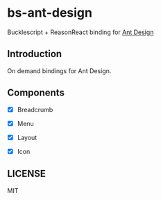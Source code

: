 # bs-ant-design

Bucklescript + ReasonReact binding for [Ant Design](https://ant.design)

## Introduction

On demand bindings for Ant Design.

## Components

- [x] Breadcrumb

- [x] Menu

- [x] Layout

- [x] Icon

## LICENSE

MIT
